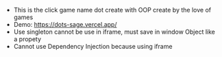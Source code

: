 - This is the click game name dot create with OOP create by the love of games
- Demo: https://dots-sage.vercel.app/
- Use singleton cannot be use in iframe, must save in window Object like a propety
- Cannot use Dependency Injection because using iframe
